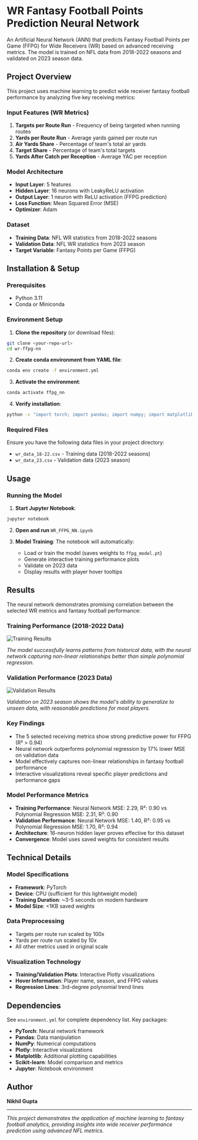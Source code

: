 # WR Fantasy Football Points Prediction Neural Network

An Artificial Neural Network (ANN) that predicts Fantasy Football Points per Game (FFPG) for Wide Receivers (WR) based on advanced receiving metrics. The model is trained on NFL data from 2018-2022 seasons and validated on 2023 season data.

## Project Overview

This project uses machine learning to predict wide receiver fantasy football performance by analyzing five key receiving metrics:

### Input Features (WR Metrics)
1. **Targets per Route Run** - Frequency of being targeted when running routes
2. **Yards per Route Run** - Average yards gained per route run
3. **Air Yards Share** - Percentage of team's total air yards
4. **Target Share** - Percentage of team's total targets
5. **Yards After Catch per Reception** - Average YAC per reception

### Model Architecture
- **Input Layer**: 5 features
- **Hidden Layer**: 16 neurons with LeakyReLU activation
- **Output Layer**: 1 neuron with ReLU activation (FFPG prediction)
- **Loss Function**: Mean Squared Error (MSE)
- **Optimizer**: Adam

### Dataset
- **Training Data**: NFL WR statistics from 2018-2022 seasons
- **Validation Data**: NFL WR statistics from 2023 season
- **Target Variable**: Fantasy Points per Game (FFPG)

## Installation & Setup

### Prerequisites
- Python 3.11
- Conda or Miniconda

### Environment Setup

1. **Clone the repository** (or download files):
```bash
git clone <your-repo-url>
cd wr-ffpg-nn
```

2. **Create conda environment from YAML file**:
```bash
conda env create -f environment.yml
```

3. **Activate the environment**:
```bash
conda activate ffpg_nn
```

4. **Verify installation**:
```bash
python -c "import torch; import pandas; import numpy; import matplotlib; import plotly; print('✅ All libraries installed successfully!')"
```

### Required Files
Ensure you have the following data files in your project directory:
- `wr_data_18-22.csv` - Training data (2018-2022 seasons)
- `wr_data_23.csv` - Validation data (2023 season)

## Usage

### Running the Model

1. **Start Jupyter Notebook**:
```bash
jupyter notebook
```

2. **Open and run** `WR_FFPG_NN.ipynb`

3. **Model Training**: The notebook will automatically:
   - Load or train the model (saves weights to `ffpg_model.pt`)
   - Generate interactive training performance plots
   - Validate on 2023 data
   - Display results with player hover tooltips

## Results

The neural network demonstrates promising correlation between the selected WR metrics and fantasy football performance:

### Training Performance (2018-2022 Data)
![Training Results](training_18-22.png)

*The model successfully learns patterns from historical data, with the neural network capturing non-linear relationships better than simple polynomial regression.*

### Validation Performance (2023 Data)
![Validation Results](validation_23.png)

*Validation on 2023 season shows the model's ability to generalize to unseen data, with reasonable predictions for most players.*

### Key Findings
- The 5 selected receiving metrics show strong predictive power for FFPG (R² > 0.94)
- Neural network outperforms polynomial regression by 17% lower MSE on validation data
- Model effectively captures non-linear relationships in fantasy football performance
- Interactive visualizations reveal specific player predictions and performance gaps

### Model Performance Metrics
- **Training Performance**: Neural Network MSE: 2.29, R²: 0.90 vs Polynomial Regression MSE: 2.31, R²: 0.90
- **Validation Performance**: Neural Network MSE: 1.40, R²: 0.95 vs Polynomial Regression MSE: 1.70, R²: 0.94
- **Architecture**: 16-neuron hidden layer proves effective for this dataset
- **Convergence**: Model uses saved weights for consistent results

## Technical Details

### Model Specifications
- **Framework**: PyTorch
- **Device**: CPU (sufficient for this lightweight model)
- **Training Duration**: ~3-5 seconds on modern hardware
- **Model Size**: <1KB saved weights

### Data Preprocessing
- Targets per route run scaled by 100x
- Yards per route run scaled by 10x
- All other metrics used in original scale

### Visualization Technology
- **Training/Validation Plots**: Interactive Plotly visualizations
- **Hover Information**: Player name, season, and FFPG values
- **Regression Lines**: 3rd-degree polynomial trend lines

## Dependencies

See `environment.yml` for complete dependency list. Key packages:
- **PyTorch**: Neural network framework
- **Pandas**: Data manipulation
- **NumPy**: Numerical computations
- **Plotly**: Interactive visualizations
- **Matplotlib**: Additional plotting capabilities
- **Scikit-learn**: Model comparison and metrics
- **Jupyter**: Notebook environment

## Author

**Nikhil Gupta**

---

*This project demonstrates the application of machine learning to fantasy football analytics, providing insights into wide receiver performance prediction using advanced NFL metrics.*